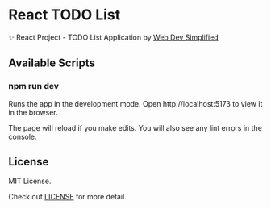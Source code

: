 # React TODO List

✨ React Project - TODO List Application by [Web Dev Simplified](https://github.com/WebDevSimplified/react-todo-list)

## Available Scripts

### npm run dev

Runs the app in the development mode.
Open http://localhost:5173 to view it in the browser.

The page will reload if you make edits.
You will also see any lint errors in the console.

## License

MIT License.

Check out [LICENSE](./LICENSE) for more detail.
